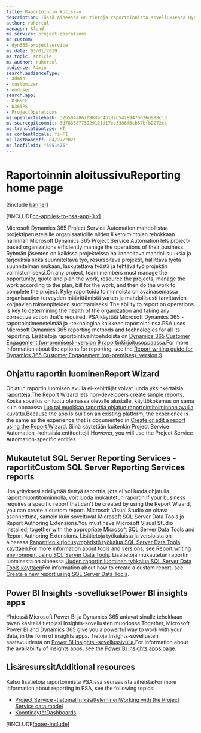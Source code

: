 ```yaml
---
title: Raportoinnin kotisivu
description: Tässä aiheessa on tietoja raportoinnista sovelluksessa Dynamics 365 Project Service Automation.
author: ruhercul
manager: kfend
ms.service: project-operations
ms.custom:
- dyn365-projectservice
ms.date: 03/01/2019
ms.topic: article
ms.author: ruhercul
audience: Admin
search.audienceType:
- admin
- customizer
- enduser
search.app:
- D365CE
- D365PS
- ProjectOperations
ms.openlocfilehash: 32b504a862f98dac4b1d9b54289476026d988c13
ms.sourcegitcommit: 3d78338773929121d17ec3386f6cb67bfb2272cc
ms.translationtype: HT
ms.contentlocale: fi-FI
ms.lasthandoff: 04/27/2021
ms.locfileid: "5951475"
---
```

# <a name="reporting-home-page"></a><span data-ttu-id="2ea76-103">Raportoinnin aloitussivu</span><span class="sxs-lookup"><span data-stu-id="2ea76-103">Reporting home page</span></span>

[!include [banner](../includes/psa-now-project-operations.md)]

[!INCLUDE[cc-applies-to-psa-app-3.x](../includes/cc-applies-to-psa-app-3x.md)]

<span data-ttu-id="2ea76-104">Microsoft Dynamics 365 Project Service Automation mahdollistaa projektiperusteisille organisaatioille niiden liiketoimintojen tehokkaan hallinnan.</span><span class="sxs-lookup"><span data-stu-id="2ea76-104">Microsoft Dynamics 365 Project Service Automation lets project-based organizations efficiently manage the operations of their business.</span></span> <span data-ttu-id="2ea76-105">Ryhmän jäsenten on kaikissa projekteissa hallinnnoitava mahdollisuuksia ja tarjouksia sekä suunniteltava työ, resursoitava projektit, hallittava työtä suunnitelman mukaan, laskutettava työstä ja tehtävä työ projektin valmistumiseksi.</span><span class="sxs-lookup"><span data-stu-id="2ea76-105">On any project, team members must manage the opportunity, quote and plan the work, resource the projects, manage the work according to the plan, bill for the work, and then do the work to complete the project.</span></span> <span data-ttu-id="2ea76-106">Kyky raportoida toiminnoista on avainasemassa organisaation terveyden määrittämistä varten ja mahdollisesti tarvittavien korjaavien toimenpiteiden suorittamiseksi.</span><span class="sxs-lookup"><span data-stu-id="2ea76-106">The ability to report on operations is key to determining the health of the organization and taking any corrective action that's required.</span></span> <span data-ttu-id="2ea76-107">PSA käyttää Microsoft Dynamics 365 -raportointimenetelmää ja -teknologiaa kaikkeen raportointiinsa.</span><span class="sxs-lookup"><span data-stu-id="2ea76-107">PSA uses Microsoft Dynamics 365 reporting methods and technologies for all its reporting.</span></span> <span data-ttu-id="2ea76-108">Lisätietoja raportointivaihtoehdoista on [Dynamics 365 Customer Engagement (on-premises) -version 9 raportinkirjoitusoppaassa](/dynamics365/customerengagement/on-premises/analytics/reporting-analytics-with-dynamics-365).</span><span class="sxs-lookup"><span data-stu-id="2ea76-108">For more information about the options for reporting, see the [Report writing guide for Dynamics 365 Customer Engagement (on-premises), version 9](/dynamics365/customerengagement/on-premises/analytics/reporting-analytics-with-dynamics-365).</span></span>

## <a name="report-wizard"></a><span data-ttu-id="2ea76-109">Ohjattu raportin luominen</span><span class="sxs-lookup"><span data-stu-id="2ea76-109">Report Wizard</span></span>

<span data-ttu-id="2ea76-110">Ohjatun raportin luomisen avulla ei-kehittäjät voivat luoda yksinkertaisia raportteja.</span><span class="sxs-lookup"><span data-stu-id="2ea76-110">The Report Wizard lets non-developers create simple reports.</span></span> <span data-ttu-id="2ea76-111">Koska sovellus on luotu olemassa olevalle alustalle, käyttökokemus on sama kuin oppaassa [Luo tai muokkaa raporttia ohjatun raportointitoiminnon avulla](/dynamics365/customerengagement/on-premises/basics/create-edit-copy-report-wizard) kuvattu.</span><span class="sxs-lookup"><span data-stu-id="2ea76-111">Because the app is built on an existing platform, the experience is the same as the experience that is documented in [Create or edit a report using the Report Wizard](/dynamics365/customerengagement/on-premises/basics/create-edit-copy-report-wizard).</span></span> <span data-ttu-id="2ea76-112">Siinä käytetään kuitenkin Project Service Automation -kohtaisia entiteettejä.</span><span class="sxs-lookup"><span data-stu-id="2ea76-112">However, you will use the Project Service Automation-specific entities.</span></span>

## <a name="custom-sql-server-reporting-services-reports"></a><span data-ttu-id="2ea76-113">Mukautetut SQL Server Reporting Services -raportit</span><span class="sxs-lookup"><span data-stu-id="2ea76-113">Custom SQL Server Reporting Services reports</span></span>

<span data-ttu-id="2ea76-114">Jos yrityksesi edellyttää tiettyä raporttia, jota ei voi luoda ohjatulla raportinluontitoiminnolla, voit luoda mukautetun raportin.</span><span class="sxs-lookup"><span data-stu-id="2ea76-114">If your business requires a specific report that can't be created by using the Report Wizard, you can create a custom report.</span></span> <span data-ttu-id="2ea76-115">Microsoft Visual Studio on oltava asennettuna, samoin kuin soveltuvat Microsoft SQL Server Data Tools ja Report Authoring Extensions.</span><span class="sxs-lookup"><span data-stu-id="2ea76-115">You must have Microsoft Visual Studio installed, together with the appropriate Microsoft SQL Server Data Tools and Report Authoring Extensions.</span></span> <span data-ttu-id="2ea76-116">Lisätietoja työkaluista ja versioista on aiheessa [Raporttien kirjoitusympäristö työkalua SQL Server Data Tools käyttäen](/dynamics365/customerengagement/on-premises/analytics/report-writing-environment-using-sql-server-data-tools).</span><span class="sxs-lookup"><span data-stu-id="2ea76-116">For more information about tools and versions, see [Report writing environment using SQL Server Data Tools](/dynamics365/customerengagement/on-premises/analytics/report-writing-environment-using-sql-server-data-tools).</span></span> <span data-ttu-id="2ea76-117">Lisätietoja mukautetun raportin luomisesta on aiheessa [Uuden raportin luominen työkalua SQL Server Data Tools käyttäen](/dynamics365/customerengagement/on-premises/analytics/create-a-new-report-using-sql-server-data-tools)</span><span class="sxs-lookup"><span data-stu-id="2ea76-117">For information about how to create a custom report, see [Create a new report using SQL Server Data Tools](/dynamics365/customerengagement/on-premises/analytics/create-a-new-report-using-sql-server-data-tools).</span></span>

## <a name="power-bi-insights-apps"></a><span data-ttu-id="2ea76-118">Power BI Insights -sovellukset</span><span class="sxs-lookup"><span data-stu-id="2ea76-118">Power BI insights apps</span></span>

<span data-ttu-id="2ea76-119">Yhdessä Microsoft Power BI ja Dynamics 365 antavat sinulle tehokkaan tavan käsitellä tietojasi Insights-sovellusten muodossa.</span><span class="sxs-lookup"><span data-stu-id="2ea76-119">Together, Microsoft Power BI and Dynamics 365 give you a powerful way to work with your data, in the form of insights apps.</span></span> <span data-ttu-id="2ea76-120">Tietoja Insights-sovellusten saatavuudesta on [Power BI Insights -sovellussivulla.](https://powerbi.microsoft.com/power-bi-insights-apps/)</span><span class="sxs-lookup"><span data-stu-id="2ea76-120">For information about the availability of insights apps, see the [Power BI insights apps page](https://powerbi.microsoft.com/power-bi-insights-apps/).</span></span>


## <a name="additional-resources"></a><span data-ttu-id="2ea76-121">Lisäresurssit</span><span class="sxs-lookup"><span data-stu-id="2ea76-121">Additional resources</span></span>
<span data-ttu-id="2ea76-122">Katso lisätietoja raportoinnista PSA:ssa seuraavista aiheista:</span><span class="sxs-lookup"><span data-stu-id="2ea76-122">For more information about reporting in PSA, see the following topics:</span></span>

- [<span data-ttu-id="2ea76-123">Project Service -tietomallin käsitteleminen</span><span class="sxs-lookup"><span data-stu-id="2ea76-123">Working with the Project Service data model</span></span>](reports-working-project-service-data-model.md)
- [<span data-ttu-id="2ea76-124">Koontinäytöt</span><span class="sxs-lookup"><span data-stu-id="2ea76-124">Dashboards</span></span>](reports-dashboards.md)



[!INCLUDE[footer-include](../includes/footer-banner.md)]